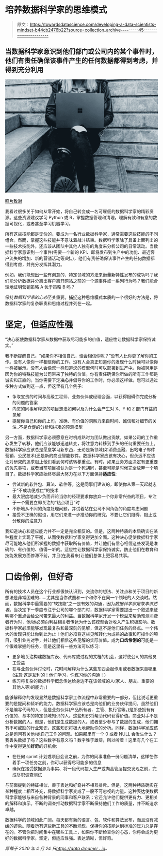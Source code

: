 # 培养数据科学家的思维模式

> 原文：<https://towardsdatascience.com/developing-a-data-scientists-mindset-b44cb2476b22?source=collection_archive---------45----------------------->

## 当数据科学家意识到他们部门或公司内的某个事件时，他们有责任确保该事件产生的任何数据都得到考虑，并得到充分利用

![](img/48725dd1c412e7928d9c5672ef583fbb.png)

[照片致谢](https://unsplash.com/photos/KxCAa7wpzu0)

我看过很多关于如何从零开始，将自己转变成一名可雇佣的数据科学家的精彩资源。这些资源建议学习 Python 或 R，掌握数据管理和清理，理解有效和有意的数据可视化，或者甚至学习机器学习。

所有这些技能都是无价的，要成为一名行业数据科学家，通常需要这些技能的不同组合。然而，掌握这些技能并不意味着战斗结束。数据科学家除了具备上面列出的一些技术技能外，还应该从团队中其他人独有的角度来分析公司的日常活动。当数据科学家意识到一个事件(需要一个新的 KPI、即将发布到生产中的功能、最近客户流失的增加、新的营销活动等)时。)，他们有责任确保该事件产生的任何数据都得到考虑，并充分发挥其潜力。

例如，我们能想出一些有创意的、特定领域的方法来衡量新特性发布的成功吗？我们能分析数据并分离出客户离开网站之前的一个源事件或一系列行为吗？我们能合理地证明营销策略 A 优于策略 B 吗？

保持*数据科学家的心态*至关重要。捕捉这种思维模式本质的一个很好的方法是，将数据科学家的复杂职责和思维过程并列在一起。

# 坚定，但适应性强

“决心驱使数据科学家从数据中获取尽可能多的价值，适应性让数据科学家保持诚实。”

我不断提醒自己，“如果你不相信自己，谁会相信你呢？”没有人比你更了解你的工作。没有人像你一样相信你的工作。没有人会真正知道你的发现什么时候可以像你一样被展示。没有人会像您一样知道您的模型何时可以部署到生产中。你被聘用是因为你的特殊技能为公司带来了独特的价值。你有责任确保你所做的所有工作都是诚实和正直的。当你需要下定**决心**并倡导你的工作时，你必须这样做。您可以通过多种方式做到这一点，但这里有几个例子:

*   争取宝贵的时间与高级工程师、业务伙伴或经理会面，以获得阻碍你完成分析的问题的答案
*   向您的同事解释您的项目想法如何以及为什么会产生对 X、Y 和 Z 部门有益的见解
*   提醒你自己和你的上司，准确、有价值的洞察力来自时间、诚信和对细节的关注..不是仓促的分析和拼凑的预测模型

另一方面，数据科学家必须愿意在时机成熟时为团队做出贡献。如果公司的工作重心发生了转移，他们应该能够迅速转变，将注意力转移到手头的任何重要任务上。数据科学家应该总是愿意学习新东西，无论是新领域(如消费金融、出站电子邮件营销、公民技术)还是新的商业智能软件。数据科学家应该有决心，但永远不应该让对研究的追求阻止他们看到何时该转移重点。有时，如果业务方面决定有更重要的优先事项，或者当前项目被认为是一个死胡同，甚至可能是时候完全放弃一个项目了。数据科学家应始终尽最大努力在以下方面保持**适应性**:

*   尝试新的软件包、算法、软件等。这是同事们建议的，即使你从第一天起就忠于“不成功便成仁”的技术
*   最大限度地减少负面评论当你的经理要求你放弃一个你非常兴奋的项目，专注于一个需要立即关注的“热点项目”时
*   不断地从不同的角度处理问题，并试着站在公司不同角色的角度考虑问题
*   接受不正确的假设，用它们来进一步推动你的研究，不要让它们阻碍、阻止或分散你的注意力

我知道决心和适应能力并不一定是完全相反的。但是，这两种特质的本质确实在某种程度上实现了平衡，从而使数据科学家变得更加全面。这种决心促使数据科学家尽可能地从他们所掌握的数据中获取所有价值，并让他们有信心相信这些发现是准确的、有价值的、值得一听的。适应性让数据科学家保持诚实，防止他们在教育和技能发展方面停滞不前，并且(在我看来)让他们总体上更容易共事。

# 口齿伶俐，但好奇

所有的技术人员在这个行业都很快认识到，交流你的想法、关注点和关于项目的新想法是非常困难的……尤其是当你试图和一个和你不在同一个领域的人交谈时。然而，数据科学中最需要的“软技能”之一是有效的沟通，因为*数据科学家是故事讲述者*。当决定下一季度专注于公司的哪个部门时，数据科学家需要提出一个叙述来证明哪个重点会给公司带来最大的利益。当数据科学家开发一个模型来帮助预测消费者行为时，他/她必须向利益相关者传达为什么该模型会对收入产生积极影响。数据科学家必须能够发现最复杂和最深刻的见解，但这不是他们任务的终点。一个伟大的发现只能让你到此为止！他们必须将这些见解转化为成熟的故事和可操作的项目，吸引业务对手，并让他们相信这些见解的实际价值。成为**口齿伶俐的**可能是一个很难掌握的任务，但是这里有一些方法可以练习:

*   更多地关注构建数据库表、代码库或过程的文档的机会，这将使公司的其他员工受益
*   在与业务伙伴讨论时，花时间解释为什么某些东西会起作用或者数据来自哪里(注意:这是互利的！他们学习，你练习你的沟通！)
*   练习将复杂的数据科学概念传达给身边不在该领域的人(家人、朋友、重要的其他人等)的能力。)

能够解释你的发现显然是数据科学家工作流程中非常重要的一部分，但比说话更重要的是提问和倾听的能力。数据科学家应该总是向他们的业务伙伴提问。虽然他们不是编写代码的人，但是业务伙伴(产品所有者、主管、执行官等。)是那些拥有有价值的、基本的特定领域知识的人，这些知识将帮助代码获得价值。商业对手不是分析数据的人。但是，他们是生成数据的人，或者至少参与了数据的生成，他们拥有不可或缺的行业知识，这些知识将极大地帮助你的分析。同样，数据科学家应该总是询问有关他/她自己工作的问题。如果那里有一个 0 或者 NULL 会发生什么？我丢失数据了吗？这些数字有意义吗？数字胜于雄辩，所以听着！这里有几个在工作中变得更加**好奇**的好机会:

*   在任何 sprint 计划或项目会议之前，为你的同事准备一份问题清单，这样在你着手一项任务之前，你可以获得尽可能多的信息
*   确保在接受数据源为事实、将一段代码投入生产或向高管层提交发现之前，完成尽职调查测试

与前面提到的特征相似，善于表达和好奇并不相互排斥。但是，这两种特质确实在某种程度上相互补充，将数据科学家变成了一股不可忽视的力量。这种表达使数据科学家能够与来自各种背景的同事和客户联系；它还允许他们提供更有力、更相关的解释和演示。不断的调查推动数据科学家不断保持他们工作的质量，并不断追求卓越。

数据科学的领域如此广阔。每天都有新的语言、包、软件和算法发布，而且没有减缓的迹象。随着所有这些新工具的不断涌现，保持你的技能达到标准的压力总是存在的。不管你把时间集中在哪些工具上，如果你不断检查你的心态，你将会成为更好的数据科学家。坚定，但适应性强。表达清晰，但好奇。

*原载于 2020 年 4 月 24 日*[*https://data dreamer . io*](https://datadreamer.io/2020/04/24/developing-a-data-scientists-mindset/)*。*